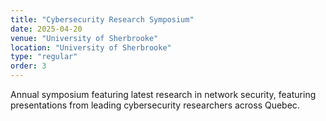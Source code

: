 ```yaml
---
title: "Cybersecurity Research Symposium"
date: 2025-04-20
venue: "University of Sherbrooke"
location: "University of Sherbrooke"
type: "regular"
order: 3
---
```


Annual symposium featuring latest research in network security, featuring presentations from leading cybersecurity researchers across Quebec.